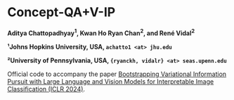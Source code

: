 # Concept-QA+V-IP

**Aditya Chattopadhyay<sup>1</sup>, Kwan Ho Ryan Chan<sup>2</sup>, and René Vidal<sup>2</sup>** <br>

**¹Johns Hopkins University, USA, `achatto1 <at> jhu.edu`**

**²University of Pennsylvania, USA, `{ryanckh, vidalr} <at> seas.upenn.edu`**

Official code to accompany the paper [Bootstrapping Variational Information Pursuit with Large Language and Vision Models for Interpretable Image Classification (ICLR 2024)](https://openreview.net/forum?id=9bmTbVaA2A&noteId=IzZAQqhXHg).
